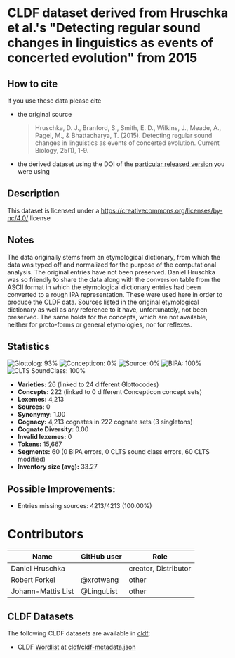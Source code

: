 # CLDF dataset derived from Hruschka et al.'s "Detecting regular sound changes in linguistics as events of concerted evolution" from 2015

## How to cite

If you use these data please cite
- the original source
  > Hruschka, D. J., Branford, S., Smith, E. D., Wilkins, J., Meade, A., Pagel, M., & Bhattacharya, T. (2015). Detecting regular sound changes in linguistics as events of concerted evolution. Current Biology, 25(1), 1-9.
- the derived dataset using the DOI of the [particular released version](../../releases/) you were using

## Description


This dataset is licensed under a https://creativecommons.org/licenses/by-nc/4.0/ license

## Notes

The data originally stems from an etymological dictionary, from which the data was typed off and normalized for the purpose of the computational analysis. The original entries have not been preserved. Daniel Hruschka was so friendly to share the data along with the conversion table from the ASCII format in which the etymological dictionary entries had been converted to a rough IPA representation. These were used here in order to produce the CLDF data. Sources listed in the original etymological dictionary as well as any reference to it have, unfortunately, not been preserved. The same holds for the concepts, which are not available, neither for proto-forms or general etymologies, nor for reflexes.



## Statistics


![Glottolog: 93%](https://img.shields.io/badge/Glottolog-93%25-green.svg "Glottolog: 93%")
![Concepticon: 0%](https://img.shields.io/badge/Concepticon-0%25-red.svg "Concepticon: 0%")
![Source: 0%](https://img.shields.io/badge/Source-0%25-red.svg "Source: 0%")
![BIPA: 100%](https://img.shields.io/badge/BIPA-100%25-brightgreen.svg "BIPA: 100%")
![CLTS SoundClass: 100%](https://img.shields.io/badge/CLTS%20SoundClass-100%25-brightgreen.svg "CLTS SoundClass: 100%")

- **Varieties:** 26 (linked to 24 different Glottocodes)
- **Concepts:** 222 (linked to 0 different Concepticon concept sets)
- **Lexemes:** 4,213
- **Sources:** 0
- **Synonymy:** 1.00
- **Cognacy:** 4,213 cognates in 222 cognate sets (3 singletons)
- **Cognate Diversity:** 0.00
- **Invalid lexemes:** 0
- **Tokens:** 15,667
- **Segments:** 60 (0 BIPA errors, 0 CLTS sound class errors, 60 CLTS modified)
- **Inventory size (avg):** 33.27

## Possible Improvements:



- Entries missing sources: 4213/4213 (100.00%)

# Contributors

Name | GitHub user | Role
 --- | --- | --- 
Daniel Hruschka | | creator, Distributor
Robert Forkel | @xrotwang | other
Johann-Mattis List | @LinguList | other





## CLDF Datasets

The following CLDF datasets are available in [cldf](cldf):

- CLDF [Wordlist](https://github.com/cldf/cldf/tree/master/modules/Wordlist) at [cldf/cldf-metadata.json](cldf/cldf-metadata.json)